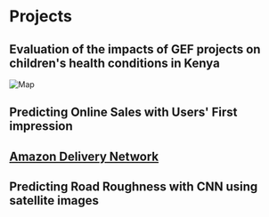 # Projects

## Evaluation of the impacts of GEF projects on children's health conditions in Kenya
![Map](https://drive.google.com/drive/u/1/folders/1BGYteut20x2q6Ckl8yWZoDqk5-YGqpqs)
## Predicting Online Sales with Users' First impression

## [Amazon Delivery Network](https://jiayingchen0307.github.io/last_mile_delivery_network/)

## Predicting Road Roughness with CNN using satellite images
